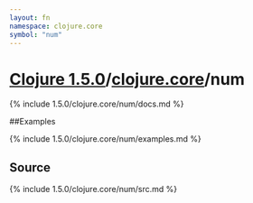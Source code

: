 ```yaml
---
layout: fn
namespace: clojure.core
symbol: "num"
---
```


# [Clojure 1.5.0](../../)/[clojure.core](../)/num

{% include 1.5.0/clojure.core/num/docs.md %}

##Examples

{% include 1.5.0/clojure.core/num/examples.md %}
## Source
{% include 1.5.0/clojure.core/num/src.md %}

